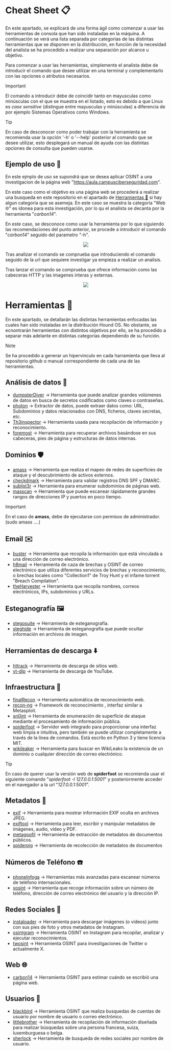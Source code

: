 # Cheat Sheet 📋
En este apartado, se explicará de una forma ágil como comenzar a usar las herramientas de consola que han sido instaladas en la máquina. A continuación se verá una lista separada por categorias de las distintas herramientas que se disponen en la distribución, en función de la necesidad del analista se ha procedido a realizar una separación por alcance u objetivo.

Para comenzar a usar las herramientas, simplemente el analista debe de introducir el comando que desee utilizar en una terminal y complementarlo con las opciones o atributos necesarios. 

> [!IMPORTANT]
> El comando a introducir debe de coincidir tanto en mayusculas como minúsculas con el que se muestra en el listado, esto es debido a que Linux es *case sensitive* (distingue entre mayusculas y minúsculas) a diferencia de por ejemplo Sistemas Operativos como Windows.


> [!TIP]
> En caso de desconocer como poder trabajar con la herramienta se recomienda usar la opción '-h' o '--help' posterior al comando que se desee utilizar, esto desplegará un manual de ayuda con las distintas opciones de consulta que pueden usarse. 

## Ejemplo de uso 👾

En este ejmplo de uso se supondrá que se desea aplicar OSINT a una investigacion de la página web "https://aula.campusciberseguridad.com".

En este caso como el objetivo es una página web se procederá a realizar una busqueda en este repositorio en el apartado de  [Herramientas 🔧](https://github.com/DavidG4p/Hound-Project/blob/main/01_CHEAT_SHEET.md#herramientas-) si hay algun categoría que se asemeja. En este caso se muestra la categoría "Web 🌐" es idonea para esta investigación, por lo qu el analista se decanta por la herramienta "*carbon14*".

En este caso, se desconoce como usar la herramienta por lo que siguiendo las recomendaciones del punto anterior, se procede a introducir el comando "*carbon14*" seguido del parametro "-h". 
<p align="center">
<img src="https://github.com/user-attachments/assets/bddbe541-67a2-4d60-8044-685b49614346"
</p>

Tras analizar el comando se comprueba que introduciendo el comando seguido de la url que sequiere investigar ya empieza a realizar un analisis.

Tras lanzar el comando se comprueba que ofrece información como las cabeceras HTTP y las imagenes interas y externas.

<p align="center">
<img src="https://github.com/user-attachments/assets/2a12095f-c8ff-42bf-a73a-27414913decb"
</p>

# Herramientas 🔧
En este apartado, se detallarán las distintas herramientas enfocadas las cuales han sido instaladas en la distribución Hound OS. No obstante, se ecnontrarán herramientas con distintos objetivos por ello, se ha procedido a separar más adelante en distintas categorías dependiendo de su función.

> [!NOTE]
> Se ha procedido a generar un hipervinculo en cada harramienta que lleva al repositorio github o manual correspondiente de cada una de las herramientas.

## Análisis de datos 🔎
-    [dumpsterDiver](https://github.com/securing/DumpsterDiver)  -> Herramienta que puede analizar grandes volúmenes de datos en busca de secretos codificados como claves o contraseñas.
-    [photon](https://github.com/s0md3v/Photon) -> Extractor de datos, puede extraer datos como: URL, Subdominios y datos relacionados con DNS, ficheros, claves secretas, etc. 
-    [Th3inspector](https://github.com/Moham3dRiahi/Th3inspector) -> Herramienta usada para recopilación de información y reconocimiento.
-    [foremost](https://github.com/korczis/foremost) -> Herramienta para recuperar archivos basándose en sus cabeceras, pies de página y estructuras de datos internas.

## Dominios 🛡️
-    [amass](https://github.com/owasp-amass/amass) -> Herramienta que realiza el mapeo de redes de superficies de ataque y el descubrimiento de activos externos.
-    [checkdmark](https://github.com/domainaware/checkdmarc) -> Herramienta para validar registros DNS SPF y DMARC.
-    [sublist3r](https://github.com/aboul3la/Sublist3r) -> Herramienta para enumerar subdominios de páginas web.
-    [masscan](https://github.com/robertdavidgraham/masscan) -> Herramienta que puede escanear rápidamente grandes rangos de direcciones IP y puertos en poco tiempo.
  
> [!IMPORTANT]
> En el caso de __amass__, debe de ejecutarse con permisos de administrador. (sudo amass ....)

## Email ✉️
-    [buster](https://github.com/sham00n/buster) -> Herramienta que recopila la información que está vinculada a una dirección de correo electrónico. 
-    [h8mail](https://github.com/khast3x/h8mail) ->  Herramienta de caza de brechas y OSINT de correo electrónico que utiliza diferentes servicios de brechas y reconocimiento, o brechas locales como "Collection1" de Troy Hunt y el infame torrent "Breach Compilation".
-    [theHarvester](https://github.com/laramies/theHarvester) -> Herramienta que recopila nombres, correos electrónicos, IPs, subdominios y URLs.

## Esteganografía 🖼️
-    [stegosuite](https://manpages.debian.org/unstable/stegosuite/stegosuite.1.en.html) -> Herramienta de esteganografía.
-    [steghide](https://manpages.ubuntu.com/manpages/trusty/man1/steghide.1.html) -> Herramienta de esteganografía que puede ocultar información en archivos de imagen.
  
## Herramientas de descarga ⬇️
-    [httrack](https://manpages.ubuntu.com/manpages/jammy/man1/httrack.1.html) -> Herramienta de descarga de sitios web. 
-    [yt-dlp](https://github.com/yt-dlp/yt-dlp) -> Herramienta de descarga de YouTube.

## Infraestructura 🏰
-    [finalRecon](https://github.com/thewhiteh4t/FinalRecon) -> Herramienta automática de reconocimiento web.
-    [recon-ng](https://github.com/lanmaster53/recon-ng) -> Framework de reconocimiento , interfaz similar a Metasploit.
-    [sn0int](https://github.com/kpcyrd/sn0int) -> Herramienta de enumeración de superficie de ataque mediante el procesamiento de información pública.
-    [spiderfoot](https://github.com/smicallef/spiderfoot) -> Servidor web integrado para proporcionar una interfaz web limpia e intuitiva, pero también se puede utilizar completamente a través de la línea de comandos. Está escrito en Python 3 y tiene licencia MIT.
-    [wikileaker](https://github.com/jocephus/WikiLeaker) -> Herramienta para buscar en WikiLeaks la existencia de un dominio o cualquier dirección de correo electrónico. 

> [!TIP]
> En caso de querer usar la versión web de **spiderfoot** se recomienda usar el siguiente comando "*spiderfoot -l 127.0.0.1:5001*" y posteriormente acceder en el navegador a la url "*127.0.0.1:5001*".

## Metadatos 🔬
-    [exif](https://manpages.ubuntu.com/manpages/trusty/man1/exif.1.html) -> Herramienta para mostrar información EXIF oculta en archivos JPEG.
-    [exiftool](https://github.com/exiftool/exiftool) -> Herramienta para leer, escribir y manipular metadatos de imágenes, audio, vídeo y PDF.
-    [metagoofil](https://github.com/opsdisk/metagoofil) -> Herramienta de extracción de metadatos de documentos públicos.
-    [spiderpig](https://github.com/hatlord/Spiderpig) -> Herramienta de recolección de metadatos de documentos

## Números de Teléfono ☎️
-    [phoneInfoga](https://github.com/sundowndev/phoneinfoga) -> Herramientas más avanzadas para escanear números de teléfono internacionales.
-    [xosint](https://github.com/TermuxHackz/X-osint) ->  Herramienta que recoge información sobre un número de teléfono, dirección de correo electrónico del usuario y la dirección IP. 


## Redes Sociales 📱
-    [instaloader](https://instaloader.github.io/) -> Herramienta para descargar imágenes (o vídeos) junto con sus pies de foto y otros metadatos de Instagram.
-    [osintgram](https://github.com/Datalux/Osintgram) -> Herramienta OSINT en Instagram para recopilar, analizar y ejecutar reconocimientos.
-    [twosint](https://github.com/falkensmz/tw1tter0s1nt) -> Herramienta OSINT para investigaciones de Twitter o actualmente X.

## Web 🌐
-    [carbon14](https://github.com/Lazza/Carbon14) -> Herramienta OSINT para estimar cuándo se escribió una página web.

## Usuarios 👥
-    [blackbird](https://github.com/p1ngul1n0/blackbird) -> Herramienta OSINT que realiza busquedas de cuentas de usuario por nombre de usuario o correo electrónico.
-    [littlebrother](https://github.com/lulz3xploit/LittleBrother) -> Herramienta de recopilación de información diseñada para realizar búsquedas sobre una persona francesa, suiza, luxemburguesa o belga.
-    [sherlock](https://github.com/sherlock-project/sherlock) ->  Herramienta de busqueda de redes sociales por nombre de usuario. 
